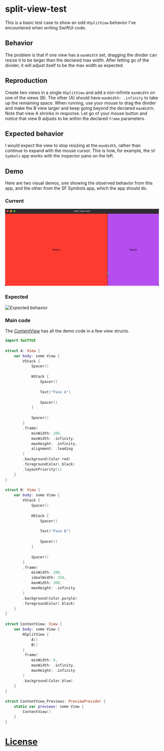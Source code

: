 # split-view-test

This is a basic test case to show an odd `HSplitView` behavior I've encountered when writing SwiftUI code.

## Behavior 

The problem is that if one view has a `maxWidth` set, dragging the divider can resize it to be larger than the declared max width. After letting go of the divider, it will adjust itself to be the max width as expected.

## Reproduction

Create two views in a single `HSplitView` and add a non-infinite `maxWidth` on one of the views (B). The other (A) should have `maxWidth: .infinity` to take up the remaining space. When running, use your mouse to drag the divider and make the B view larger and keep going beyond the declared `maxWidth`. Note that view A shrinks in response. Let go of your mouse button and notice that view B adjusts to be within the declared `frame` parameters.

## Expected behavior

I would expect the view to stop resizing at the `maxWidth`, rather than continue to expand with the mouse cursor. This is how, for example, the `SF Symbols` app works with the inspector pane on the left.

## Demo

Here are two visual demos, one showing the observed behavior from this app, and the other from the SF Symbols app, which the app should do.

### Current

![Observed behavior](assets/split-view-test.gif)

### Expected

![Expected behavior](assets/sf-symbols-test.gif)

### Main code

The [ContentView](split-view-test/ContentView.swift) has all the demo code in a few view structs.

```swift
import SwiftUI

struct A: View {
    var body: some View {
        VStack {
            Spacer()
            
            HStack {
                Spacer()
                
                Text("Pane A")
                
                Spacer()
            }
            
            Spacer()
        }
        .frame(
            minWidth: 200,
            maxWidth: .infinity,
            maxHeight: .infinity,
            alignment: .leading
        )
        .background(Color.red)
        .foregroundColor(.black)
        .layoutPriority(1)
    }
}

struct B: View {
    var body: some View {
        VStack {
            Spacer()
            
            HStack {
                Spacer()
                
                Text("Pane B")
                
                Spacer()
            }
            
            Spacer()
        }
        .frame(
            minWidth: 200,
            idealWidth: 250,
            maxWidth: 300,
            maxHeight: .infinity
        )
        .background(Color.purple)
        .foregroundColor(.black)
    }
}

struct ContentView: View {
    var body: some View {
        HSplitView {
            A()
            B()
        }
        .frame(
            minWidth: 0,
            maxWidth: .infinity,
            maxHeight: .infinity
        )
        .background(Color.blue)
    }
}

struct ContentView_Previews: PreviewProvider {
    static var previews: some View {
        ContentView()
    }
}
```

# [License](LICENSE.md)
